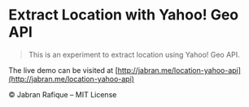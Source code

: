 # Extract Location with Yahoo! Geo API

> This is an experiment to extract location using Yahoo! Geo API.

The live demo can be visited at [http://jabran.me/location-yahoo-api](http://jabran.me/location-yahoo-api)


&copy; Jabran Rafique &ndash; MIT License
